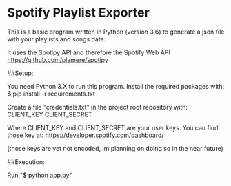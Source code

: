 # Spotify Playlist Exporter

This is a basic program written in Python (version 3.6) to generate a json file with your playlists and songs data.

It uses the Spotipy API and therefore the Spotify Web API
https://github.com/plamere/spotipy

##Setup:
 
You need Python 3.X to run this program.
Install the required packages with: 
    $ pip install -r requirements.txt

Create a file "credentials.txt" in the project root repository with:
    CLIENT_KEY
    CLIENT_SECRET

Where CLIENT_KEY and CLIENT_SECRET are your user keys. You can find those key at: https://developer.spotify.com/dashboard/

(those keys are yet not encoded, im planning on doing so in the near future)

##Execution:

Run "$ python app.py"

